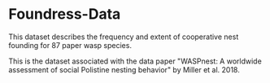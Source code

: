# Foundress-Data
This dataset describes the frequency and extent of cooperative nest founding for 87 paper wasp species.

This is the dataset associated with the data paper "WASPnest: A worldwide assessment of social Polistine nesting behavior" by Miller et al. 2018.

